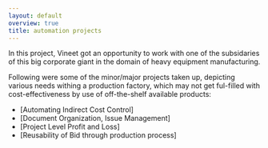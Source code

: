 ```yaml
---
layout: default
overview: true
title: automation projects
---
```


In this project, Vineet got an opportunity to work with one of the subsidaries of this big corporate giant in the domain of heavy equipment manufacturing.

Following were some of the minor/major projects taken up, depicting various needs withing a production factory, which may not get ful-filled with cost-effectiveness by use of off-the-shelf available products:
* [Automating Indirect Cost Control]
* [Document Organization, Issue Management]
* [Project Level Profit and Loss]
* [Reusability of Bid through production process]
